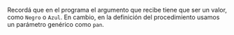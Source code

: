 Recordá que en el programa el argumento que recibe tiene que ser un valor, como `Negro` o `Azul`. En cambio, en la definición del procedimiento usamos un parámetro genérico como `pan`.
